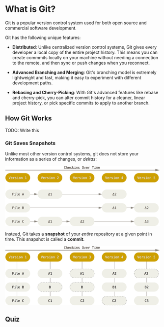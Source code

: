 # What is Git?

Git is a popular version control system used for both open source and commercial software development.

Git has the following unique features:

- **Distributed**: Unlike centralized version control systems, Git gives every developer a local copy of the entire project history. This means you can create commmits locally on your machine without needing a connection to the remote, and then sync or push changes when you reconnect.

- **Advanced Branching and Merging**: Git's branching model is extremely lightweight and fast, making it easy to experiment with different development paths. 

- **Rebasing and Cherry-Picking**: With Git's advanced features like rebase and cherry-pick, you can alter commit history for a cleaner, linear project history, or pick specific commits to apply to another branch. 


## How Git Works

TODO: Write this

### Git Saves Snapshots

Unlike most other version control systems, git does not store your information as a series of changes, or _deltas_:

![Figure 1: Delta-based Version Control](../../../img/Pasted%20image%2020240124080725.png ':size=500')

Instead, Git takes a **snapshot** of your _entire_ repository at a given point in time. This snapshot is called a **commit**.

![Figure 2: Snapshot-based Version Control](../../../img/Pasted%20image%2020240124080829.png ':size=500')

## Quiz

<div class="quizdown">
  <div id="git2-quiz.js" ></div>
</div>